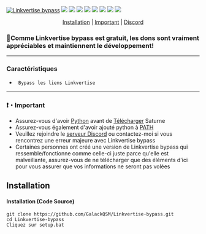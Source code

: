 <p align= center</p><a href="https://discord.gg/saturnetools" target="_blank"><img src="https://i.imgur.com/jKAmdD8.png" alt="Linkvertise bypass"></a>
<a href="https://discord.gg/saturnetools" target="_blank"><img src="https://img.shields.io/discord/918257651392061500.svg?logo=discord&colorB=7289DA"></a>
<a href="https://paypal.me/GalackQSM?country.x=FR&locale.x=fr_FR" target="_blank"><img src="https://img.shields.io/badge/paypal-donation-blue.svg"></a>
<img src="https://img.shields.io/github/languages/top/GalackQSM/Linkvertise-bypass?style=flat-square" </a>
<img src="https://img.shields.io/github/last-commit/GalackQSM/Linkvertise-bypass?style=flat-square" </a>
<img src="https://img.shields.io/github/license/GalackQSM/Linkvertise-bypass?style=flat-square" </a>
<img src="https://img.shields.io/github/downloads/GalackQSM/Linkvertise-bypass/total?color=%23daff00&label=v1.0.0 Downloads&style=flat-square" </a>
<img src="https://img.shields.io/github/stars/GalackQSM/Linkvertise-bypass?color=%23daff00&label=Stars&style=flat-square" </a>
<img src="https://img.shields.io/github/forks/GalackQSM/Linkvertise-bypass?color=%23daff00&label=Forks&style=flat-square" </a>
</p>
<p align="center">
<a href="https://github.com/GalackQSM/Linkvertise-bypass#installation">Installation</a> |
<a href="https://github.com/GalackQSM/Linkvertise-bypass#Important">Important</a> |
<a href="https://discord.gg/saturnetools">Discord</a>
</p>

### 🌟Comme Linkvertise bypass est gratuit, les dons sont vraiment appréciables et maintiennent le développement!

---

### Caractéristiques
* ` Bypass les liens Linkvertise`

---

### ❗・Important
* Assurez-vous d'avoir [Python](https://www.python.org/downloads/) avant de [Télécharger](https://github.com/GalackQSM/Linkvertise-bypass/archive/refs/heads/master.zip) Saturne
* Assurez-vous également d'avoir ajouté python à [PATH](https://datatofish.com/add-python-to-windows-path/)
* Veuillez rejoindre le [serveur Discord](https://discord.gg/saturnetools) ou contactez-moi si vous rencontrez une erreur majeure avec Linkvertise bypass
* Certaines personnes ont créé une version de Linkvertise bypass qui ressemble/fonctionne comme celle-ci juste parce qu'elle est malveillante, assurez-vous de ne télécharger que des éléments d'ici pour vous assurer que vos informations ne seront pas volées

## Installation 

#### Installation (Code Source)
```
git clone https://github.com/GalackQSM/Linkvertise-bypass.git
cd Linkvertise-bypass
Cliquez sur setup.bat
```
